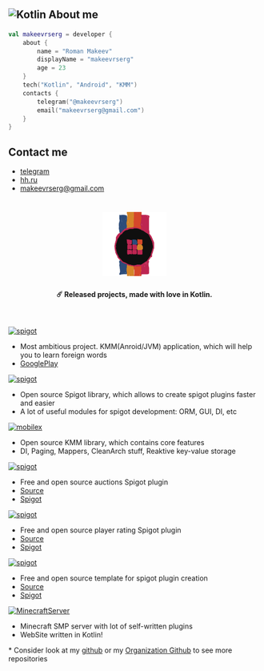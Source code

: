 

## <img alt="Kotlin" src="https://img.shields.io/badge/Kotlin-orange?logo=kotlin&logoColor=white&style=flat-square" width="40px"/> About me
```kotlin
val makeevrserg = developer {
    about {
        name = "Roman Makeev"
        displayName = "makeevrserg"
        age = 23
    }
    tech("Kotlin", "Android", "KMM")
    contacts {
        telegram("@makeevrserg")
        email("makeevrserg@gmail.com")
    }
}
```
## Contact me
- [telegram](https://t.me/makeevrserg)
- [hh.ru](https://rostov.hh.ru/resume/83e5c0b7ff09db142a0039ed1f6a4469306442)
- [makeevrserg@gmail.com](makeevrserg@gmail.com)


<h1 align="center">
  <img src="https://raw.githubusercontent.com/makeevrserg/makeevrserg/main/astra.png" alt="logo" width="128">
</h1>
<h4 align="center">☄️ Released projects, made with love in Kotlin.</h4>
</br>
<p>
    <a href="https://play.google.com/store/apps/details?id=com.makeevrserg.astralearner">
        <img alt="spigot" src="https://img.shields.io/badge/GooglePlay-AstraLearner-1B76CA"/>
    </a>
</p>

* Most ambitious project. KMM(Anroid/JVM) application, which will help you to learn foreign words
* [GooglePlay](https://play.google.com/store/apps/details?id=com.makeevrserg.astralearner)

</p>
<p>
    <a href="https://github.com/Astra-Interactive/AstraLibs">
        <img alt="spigot" src="https://img.shields.io/badge/github-AstraLibs-1B76CA"/>
    </a>    
</p>

* Open source Spigot library, which allows to create spigot plugins faster and easier
* A lot of useful modules for spigot development: ORM, GUI, DI, etc

<p>
    <a href="https://github.com/makeevrserg/MobileX">
        <img alt="mobilex" src="https://img.shields.io/badge/github-MobileX-1B76CA"/>
    </a>    
</p>

* Open source KMM library, which contains core features
* DI, Paging, Mappers, CleanArch stuff, Reaktive key-value storage

<p>
    <a href="https://github.com/Astra-Interactive/AstraAuctions">
        <img alt="spigot" src="https://img.shields.io/badge/github-AstraMarket-1B76CA"/>
    </a>
</p>

* Free and open source auctions Spigot plugin 
* [Source](https://github.com/Astra-Interactive/AstraAuctions)
* [Spigot](https://www.spigotmc.org/resources/astra-market.99114/)

<p>
    <a href="https://github.com/Astra-Interactive/AstraRating">
        <img alt="spigot" src="https://img.shields.io/badge/github-SimpleRating-1B76CA"/>
    </a>
</p>

* Free and open source player rating Spigot plugin
* [Source](https://github.com/Astra-Interactive/AstraRating)
* [Spigot](https://www.spigotmc.org/resources/simple-rating.103317/)

<p>
    <a href="https://github.com/Astra-Interactive/AstraAuctions">
        <img alt="spigot" src="https://img.shields.io/badge/github-AstraTemplate-1B76CA"/>
    </a>
</p>

* Free and open source template for spigot plugin creation
* [Source](https://github.com/Astra-Interactive/AstraTemplate)
* [Spigot](https://www.spigotmc.org/resources/astra-template.103383/)

<p>
    <a href="https://EmpireProjekt.ru">
        <img alt="MinecraftServer" src="https://img.shields.io/badge/minecraft-EmpireProjekt-1B76CA"/>
    </a>
</p>

* Minecraft SMP server with lot of self-written plugins
* WebSite written in Kotlin!

\* Consider look at my [github](https://github.com/makeevrserg?tab=repositories) or my [Organization Github](https://github.com/Astra-Interactive) to see more repositories
